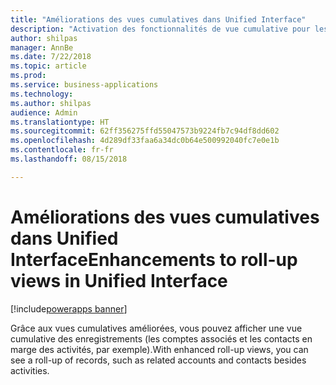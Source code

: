 ```yaml
---
title: "Améliorations des vues cumulatives dans Unified Interface"
description: "Activation des fonctionnalités de vue cumulative pour les entités en marge des activités"
author: shilpas
manager: AnnBe
ms.date: 7/22/2018
ms.topic: article
ms.prod: 
ms.service: business-applications
ms.technology: 
ms.author: shilpas
audience: Admin
ms.translationtype: HT
ms.sourcegitcommit: 62ff356275ffd55047573b9224fb7c94df8dd602
ms.openlocfilehash: 4d289df33faa6a34dc0b64e500992040fc7e0e1b
ms.contentlocale: fr-fr
ms.lasthandoff: 08/15/2018

---
```

# <a name="enhancements-to-roll-up-views-in-unified-interface"></a><span data-ttu-id="9cfbe-103">Améliorations des vues cumulatives dans Unified Interface</span><span class="sxs-lookup"><span data-stu-id="9cfbe-103">Enhancements to roll-up views in Unified Interface</span></span>

[!include[powerapps banner](../includes/powerapps.md)]




<span data-ttu-id="9cfbe-104">Grâce aux vues cumulatives améliorées, vous pouvez afficher une vue cumulative des enregistrements (les comptes associés et les contacts en marge des activités, par exemple).</span><span class="sxs-lookup"><span data-stu-id="9cfbe-104">With enhanced roll-up views, you can see a roll-up of records, such as related accounts and contacts besides activities.</span></span>

